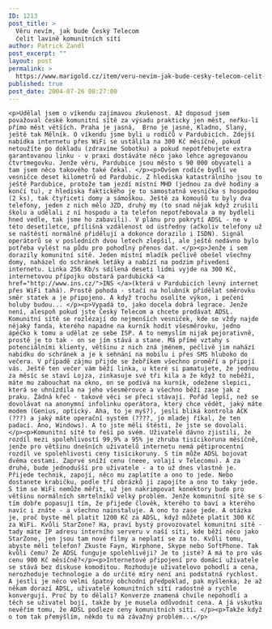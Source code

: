```yaml
---
ID: 1213
post_title: >
  Věru nevím, jak bude Český Telecom
  čelit lavině komunitních sítí
author: Patrick Zandl
post_excerpt: ""
layout: post
permalink: >
  https://www.marigold.cz/item/veru-nevim-jak-bude-cesky-telecom-celit-lavine-komunitnich-siti
published: true
post_date: 2004-07-26 08:27:00
---
```

	<p>Udělal jsem o víkendu zajímavou zkušenost. Až doposud jsem považoval české komunitní sítě za výsadu prakticky jen měst, neřku-li přímo měst větších. Praha je jasná,  Brno je jasné, Kladno, Slaný, ještě tak Mělník. O víkendu jsme byli u rodičů v Pardubicích. Zdejší nabídka internetu přes WiFi se ustálila na 300 Kč měsíčně, pokud netoužíte po dokladu (zdravíme Sobotku) a pokud nepotřebujete extra garantovanou linku - v praxi dostáváte něco jako lehce agregovanou čtvrtmegovku. Jenže věru, Pardubice jsou město s 90 000 obyvateli a tam jsem něco takového také čekal. </p><p>Ovšem rodiče bydlí ve vesničce deset kilometrů od Pardubic. Z hlediska katastrálního jsou to ještě Pardubice, protože tam jezdí místní MHD (jednou za dvě hodiny a končí tu), z hlediska faktického je to samostatná vesnička s hospodou (2 ks), tak čtyřiceti domy a sámoškou. Ještě za komoušů tu byly dva telefony, jeden z nich mělo JZD, druhý my (to snad nějak když zrušili školu a udělali z ní hospodu a ta telefon nepotřebovala a my bydleli hned vedle, tak jsme ho zabavili). V plánu pro pokrytí ADSL - ne v této desetiletce, přílišná vzdálenost od ústředny (ačkoliv telefony už se naštěstí normálně přidělují a dokonce dorazilo i ISDN). Signál operátorů se v posledních dvou letech zlepšil, ale ještě nedávno bylo potřeba vylést na půdu pro pohodlný přenos dat. </p><p>Jenže i sem dorazily komunitní sítě. Jeden místní mladík pečlivě obešel všechny domy, naházel do schránek letáky a nabízí na podzim přivedení internetu. Linka 256 Kb/s sdílená deseti lidmi vyjde na 300 Kč, internetovou přípojku obstará pardubická <a href="http://www.ins.cz/">INS </a>(která v Pardubicích levný internet přes WiFi tahá). Prostě pohoda - stačí na holubník přidělat směrovku směr statek a je připojeno. A když trochu osolíte výkon, i pečení holuby budou... </p><p>Vypadá to, jako docela dobrá legrace. Jenže není, alespoň pokud jste Český Telecom a chcete prodávat ADSL. Komunitní sítě se rozlézají do nejmenších vesniček, kde se vždy najde nějaký fanda, kterého napadne na kurník hodit všesměrovku, jedno ápéčko k tomu a udělat ze sebe ISP. A to nemyslím nijak pejorativně, prostě je to tak - on se jím stává a stane. Má přímé vztahy s potenciálními klienty, většinu z nich zná jménem, pečlivě jim nahází nabídku do schránek a je k sehnání na mobilu i přes SMS hluboko do večera. V případě zájmu přijde se žebříkem všechno proměří a připojí vás. Ještě ten večer vám běží linka, u které si pamatujete, že jednou za měsíc se staví Lojza, zinkasuje své tři kila a že když to neběží, máte mu zabouchat na okno, on se podívá na kurník, odežene slepici, která se uhnízdila na jeho všesměrovce a všechno běží zase jak z praku. Žádná křeč - takové věci se přeci stávají. Pořád lepší, než se dovolávat na anonymní infolinku operátora, který chce vědět, jaký máte modem (Genius, optický. Aha, to je myš?), jesli bliká kontrola ACK (???) a jaký máte operační systém (????, jo mladej říkal, že ten padací. Ano, Windows). A to jste měli štěstí, že jste se dovolali. </p><p>Komunitní sítě to řeší po svém. Uživatelé dávno zjistili, že rozdíl mezi spolehlivostí 99,9% a 95% je zhruba tisícikoruna měsíčně, jenže pro většinu dnešních uživatelů internetu nemá pětiprocentní rozdíl ve spolehlivosti ceny tisícikoruny. S tím může ADSL bojovat dvěma cestami. Zaprvé sníží cenu (neee, volají v Telecomu). A za druhé, bude jednodušší pro uživatele - a to už dnes vlastně je. Přijede technik, zapojí, něco mu zaplatíte a ono to jede. Nebo dostanete krabičku, podle tří obrázků ji zapojíte a ono to taky jede. S tím se WiFi nemůže měřit, už jen nakrimpovat konektory bude pro většinu normálních smrtelníků velký problém. Jenže komunitní sítě se s tím dobře popasují tím, že přijede člověk, kterého to baví a kterého navíc i znáte - a všechno nainstaluje. A ono to zase jede. A otázka je, proč byste měl platit 1200 Kč za ADSL, když můžete platit 300 Kč za WiFi. Kvůli StarZone? Ha, praví bystý provozovatel komunitní sítě - tady máte IP adresu interního serveru v naší síti, kde běží něco jako StarZone, jen jsou tam nové filmy a neplatí se za to. Kvůli tomu, abyste měli telefon? Zkuste Fayn, Wirphone, Skype nebo SoftPhone. Tak kvůli čemu? Že ADSL funguje spolehlivěji? Je to jisté? A má to pro vás cenu 900 Kč měsíčně?</p><p>Internetové připojení pro domácí uživatele se stává bez diskuse komoditou. Rozhoduje uživatelovo pohodlí a cena, nerozhoduje technologie a do určité míry není ani podstatná rychlost. A jestli je něco velmi špatný obchodní předpoklad, pak myšlenka, že až někam dorazí ADSL, uživatelé komunitních sítí radostně a rychle konvergují. Proč by to dělali? Konverze znamená chvíle nepohodlí a těch se uživatel bojí, takže by je musela odůvodnit cena. A já vskutku nevěřím tomu, že ADSL podleze ceny komunitních sítí. </p><p>Takže když o tom tak přemýšlím, někdo tu má závažný problém...</p>